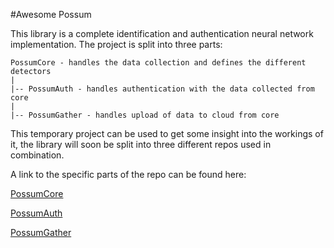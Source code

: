 #Awesome Possum

This library is a complete identification and authentication neural network implementation. The 
project is split into three parts:

    PossumCore - handles the data collection and defines the different detectors
    |
    |-- PossumAuth - handles authentication with the data collected from core
    |
    |-- PossumGather - handles upload of data to cloud from core
    
This temporary project can be used to get some insight into the workings of it, the library will
soon be split into three different repos used in combination.

A link to the specific parts of the repo can be found here:

[PossumCore](core)

[PossumAuth](possumauth)

[PossumGather](possumgather)
